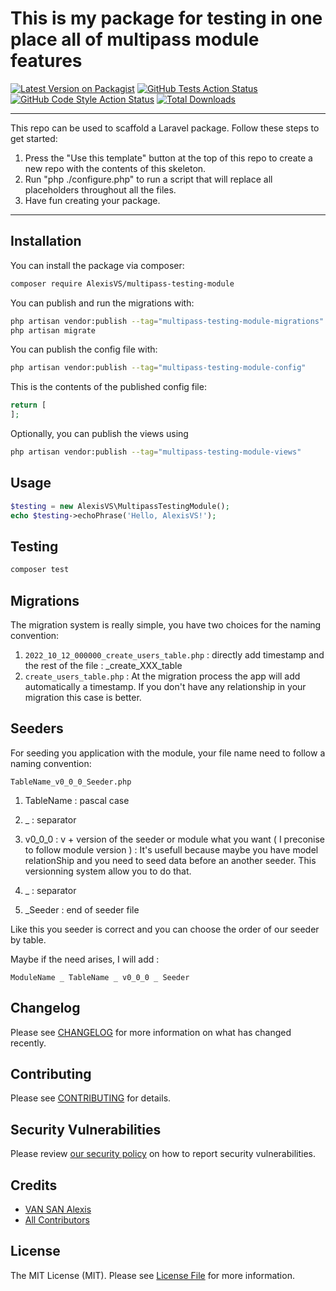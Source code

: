 # This is my package for testing in one place all of multipass module features

[![Latest Version on Packagist](https://img.shields.io/packagist/v/AlexisVS/testing.svg?style=flat-square)](https://packagist.org/packages/AlexisVS/testing)
[![GitHub Tests Action Status](https://img.shields.io/github/actions/workflow/status/AlexisVS/testing/run-tests.yml?branch=main&label=tests&style=flat-square)](https://github.com/AlexisVS/testing/actions?query=workflow%3Arun-tests+branch%3Amain)
[![GitHub Code Style Action Status](https://img.shields.io/github/actions/workflow/status/AlexisVS/testing/fix-php-code-style-issues.yml?branch=main&label=code%20style&style=flat-square)](https://github.com/AlexisVS/testing/actions?query=workflow%3A"Fix+PHP+code+style+issues"+branch%3Amain)
[![Total Downloads](https://img.shields.io/packagist/dt/AlexisVS/testing.svg?style=flat-square)](https://packagist.org/packages/AlexisVS/testing)

---
This repo can be used to scaffold a Laravel package. Follow these steps to get started:

1. Press the "Use this template" button at the top of this repo to create a new repo with the contents of this skeleton.
2. Run "php ./configure.php" to run a script that will replace all placeholders throughout all the files.
3. Have fun creating your package.
---
<!--/delete-->

## Installation

You can install the package via composer:

```bash
composer require AlexisVS/multipass-testing-module
```

You can publish and run the migrations with:

```bash
php artisan vendor:publish --tag="multipass-testing-module-migrations"
php artisan migrate
```

You can publish the config file with:

```bash
php artisan vendor:publish --tag="multipass-testing-module-config"
```

This is the contents of the published config file:

```php
return [
];
```

Optionally, you can publish the views using

```bash
php artisan vendor:publish --tag="multipass-testing-module-views"
```

## Usage

```php
$testing = new AlexisVS\MultipassTestingModule();
echo $testing->echoPhrase('Hello, AlexisVS!');
```

## Testing

```bash
composer test
```

## Migrations

The migration system is really simple, you have two choices for the naming convention:

1.  ``2022_10_12_000000_create_users_table.php`` : directly add timestamp and the rest of the file : _create_XXX_table
2.  ``create_users_table.php``                   : At the migration process the app will add automatically a timestamp.
                                                   If you don't have any relationship in your migration this case is better.


## Seeders

For seeding you application with the module, 
your file name need to follow a naming convention:

``TableName_v0_0_0_Seeder.php``

1.  TableName : pascal case

2.  _         : separator

3.  v0_0_0    : v + version of the seeder or module what you want ( I preconise to follow module version ) : It's usefull because maybe you have model relationShip and 
            you need to seed data before an another seeder. This versionning system allow you to do that.
            
4.  _         : separator

5.  _Seeder   : end of seeder file

Like this you seeder is correct and you can choose the order of our seeder by table.

Maybe if the need arises, I will add :

``ModuleName _ TableName _ v0_0_0 _ Seeder``


## Changelog

Please see [CHANGELOG](CHANGELOG.md) for more information on what has changed recently.

## Contributing

Please see [CONTRIBUTING](CONTRIBUTING.md) for details.

## Security Vulnerabilities

Please review [our security policy](../../security/policy) on how to report security vulnerabilities.

## Credits

- [VAN SAN Alexis](https://github.com/AlexisVS)
- [All Contributors](../../contributors)

## License

The MIT License (MIT). Please see [License File](LICENSE.md) for more information.
